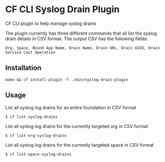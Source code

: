 # CF CLI Syslog Drain Plugin

CF CLI plugin to help manage syslog drains

The plugin currently has three different commands that all list the syslog drain details in CSV format.
The output CSV has the following fields:

```csv
Org, Space, Bound App Name, Drain Name, Drain URL, Drain GUID, Drain Service Last Operation
```

## Installation

```shell
make && cf install-plugin -f ./bin/syslog-drain-plugin
```

## Usage

List all syslog log drains for an entire foundation in CSV format

```shell
$ cf list-syslog-drains
```

List all syslog log drains for the currently targeted org in CSV format

```shell
$ cf list-org-syslog-drains
```

List all syslog log drains for the currently targeted space in CSV format

```shell
$ cf list-space-syslog-drains
```

